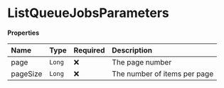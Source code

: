 # ListQueueJobsParameters

**Properties**

| Name     | Type   | Required | Description                  |
| :------- | :----- | :------- | :--------------------------- |
| page     | `Long` | ❌       | The page number              |
| pageSize | `Long` | ❌       | The number of items per page |
